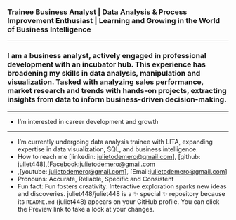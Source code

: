 ### Trainee Business Analyst | Data Analysis & Process Improvement Enthusiast | Learning and Growing in the World of Business Intelligence

---
### I am a business analyst, actively engaged in professional development with an incubator hub. This experience has broadening my skills in data analysis, manipulation and visualization. Tasked with analyzing sales performance, market research and trends with hands-on projects, extracting insights from data to inform business-driven decision-making.

---
- I’m interested in career development and growth 
- --
- I’m currently undergoing data analysis trainee with LITA, expanding expertise in data visualization, SQL, and business intelligence.
 - How to reach me [linkedin: julietodemero@gmail.com], [github: juliet448],[Facebook:julietodemero@gmail.com
- ,[youtube: julietodemero@gmail.com], [Email:julietodemero@gmail.com]
- Pronouns: Accurate, Reliable, Specific and Consistent
- Fun fact: Fun fosters creativity: Interactive exploration sparks new ideas and discoveries.
juliet448/juliet448 is a ✨ special ✨ repository because its `README.md` (juliet448) appears on your GitHub profile.
You can click the Preview link to take a look at your changes.
